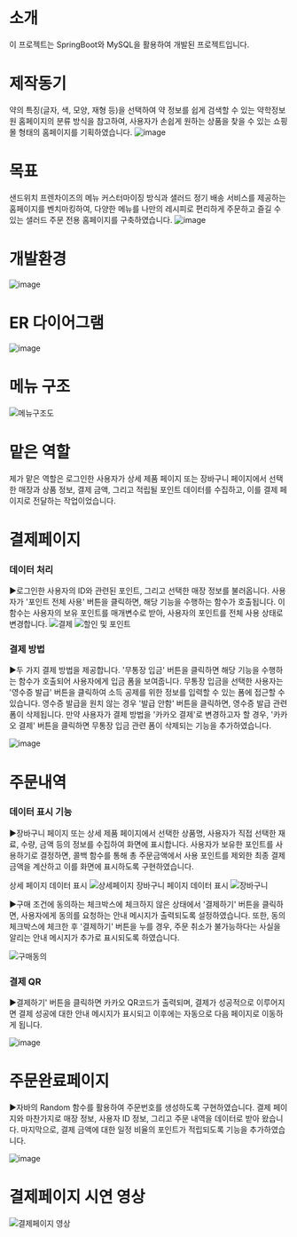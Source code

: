 # 소개
이 프로젝트는 SpringBoot와 MySQL을 활용하여 개발된 프로젝트입니다.

# 제작동기
약의 특징(글자, 색, 모양, 재형 등)을 선택하여 약 정보를 쉽게 검색할 수 있는 약학정보원 홈페이지의 분류 방식을 참고하여, 사용자가 손쉽게 원하는 상품을 찾을 수 있는 쇼핑몰 형태의 홈페이지를 기획하였습니다.
![image](https://github.com/jiyooya/TIM/assets/127083635/a4c6707b-e926-4f9a-917d-8941ad519353)

# 목표
샌드위치 프렌차이즈의 메뉴 커스터마이징 방식과 샐러드 정기 배송 서비스를 제공하는 홈페이지를 벤치마킹하여, 다양한 메뉴를 나만의 레시피로 편리하게 주문하고 즐길 수 있는 샐러드 주문 전용 홈페이지를 구축하였습니다.
![image](https://github.com/jiyooya/TIM/assets/127083635/bd6a8bd2-c3f0-4e77-9a46-da84b0a16950)

# 개발환경
![image](https://github.com/jiyooya/TIM/assets/127083635/b5b98047-d3ce-41d6-885e-e8d97553dee1)

# ER 다이어그램
![image](https://github.com/jiyooya/TIM/assets/127083635/a7926940-a2c0-440e-b096-d9f452f72f5a)

# 메뉴 구조
![메뉴구조도](https://github.com/jiyooya/TIM/assets/127083635/a55e6c78-d3dd-4d31-93f1-3d4951fd206f)

# 맡은 역할
제가 맡은 역할은 로그인한 사용자가 상세 제품 페이지 또는 장바구니 페이지에서 선택한 매장과 상품 정보, 결제 금액, 그리고 적립될 포인트 데이터를 수집하고, 이를 결제 페이지로 전달하는 작업이었습니다.

# 결제페이지
### 데이터 처리
▶로그인한 사용자의 ID와 관련된 포인트, 그리고 선택한 매장 정보를 불러옵니다. 사용자가 '포인트 전체 사용' 버튼을 클릭하면, 해당 기능을 수행하는 함수가 호출됩니다. 이 함수는 사용자의 보유 포인트를 매개변수로 받아, 사용자의 포인트를 전체 사용 상태로 변경합니다.
![결제](https://github.com/jiyooya/TIM/assets/127083635/37a318d2-c855-4508-bd64-e84e4788b6d4)
![할인 및 포인트](https://github.com/jiyooya/TIM/assets/127083635/1f150935-dbc7-4f2f-8539-f108180db195)


### 결제 방법
▶두 가지 결제 방법을 제공합니다. '무통장 입금' 버튼을 클릭하면 해당 기능을 수행하는 함수가 호출되어 사용자에게 입금 폼을 보여줍니다. 무통장 입금을 선택한 사용자는 '영수증 발급' 버튼을 클릭하여 소득 공제를 위한 정보를 입력할 수 있는 폼에 접근할 수 있습니다. 영수증 발급을 원치 않는 경우 '발급 안함' 버튼을 클릭하면, 영수증 발급 관련 폼이 삭제됩니다. 만약 사용자가 결제 방법을 '카카오 결제'로 변경하고자 할 경우, '카카오 결제' 버튼을 클릭하면 무통장 입금 관련 폼이 삭제되는 기능을 추가하였습니다.


![image](https://github.com/jiyooya/TIM/assets/127083635/63fecc1f-72cb-41e6-a580-78464292fa4e)

# 주문내역
### 데이터 표시 기능
▶장바구니 페이지 또는 상세 제품 페이지에서 선택한 상품명, 사용자가 직접 선택한 재료, 수량, 금액 등의 정보를 수집하여 화면에 표시합니다. 사용자가 보유한 포인트를 사용하기로 결정하면, 콜백 함수를 통해 총 주문금액에서 사용 포인트를 제외한 최종 결제금액을 계산하고 이를 화면에 표시하도록 구현하였습니다.

상세 페이지 데이터 표시
![상세페이지](https://github.com/jiyooya/TIM/assets/127083635/a2fa4b95-1f20-45bc-8368-dabec8d35fbb)
장바구니 페이지 데이터 표시
![장바구니](https://github.com/jiyooya/TIM/assets/127083635/71cb7287-af8f-419e-8b3a-b26a0fcee8e8)

▶구매 조건에 동의하는 체크박스에 체크하지 않은 상태에서 '결제하기' 버튼을 클릭하면, 사용자에게 동의를 요청하는 안내 메시지가 출력되도록 설정하였습니다. 또한, 동의 체크박스에 체크한 후 '결제하기' 버튼을 누를 경우, 주문 취소가 불가능하다는 사실을 알리는 안내 메시지가 추가로 표시되도록 하였습니다.

![구매동의](https://github.com/jiyooya/TIM/assets/127083635/b447afa0-9c42-43fb-99ea-6a041a82c3be)

### 결제 QR
▶결제하기' 버튼을 클릭하면 카카오 QR코드가 출력되며, 결제가 성공적으로 이루어지면 결제 성공에 대한 안내 메시지가 표시되고 이후에는 자동으로 다음 페이지로 이동하게 됩니다.

![image](https://github.com/jiyooya/TIM/assets/127083635/08c37308-03d8-4be0-a2ba-01cf6a817540)

# 주문완료페이지
▶자바의 Random 함수를 활용하여 주문번호를 생성하도록 구현하였습니다. 결제 페이지와 마찬가지로 매장 정보, 사용자 ID 정보, 그리고 주문 내역을 데이터로 받아 왔습니다. 마지막으로, 결제 금액에 대한 일정 비율의 포인트가 적립되도록 기능을 추가하였습니다.


![image](https://github.com/jiyooya/TIM/assets/127083635/56bca965-9b82-4e22-aa20-9c8c73aec34c)

# 결제페이지 시연 영상

![결제페이지 영상](https://github.com/jiyooya/TIM/assets/127083635/e51c6897-172c-43b1-92e4-954fab35d7fd)



